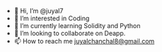 - 👋 Hi, I’m @juyal7
- 👀 I’m interested in Coding
- 🌱 I’m currently learning Solidity and Python
- 💞️ I’m looking to collaborate on Deapp.
- 📫 How to reach me juyalchanchal8@gmail.com
